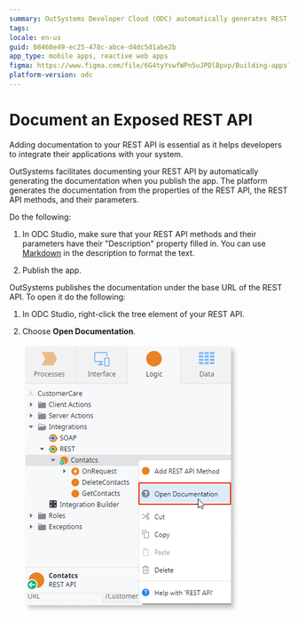 ```yaml
---
summary: OutSystems Developer Cloud (ODC) automatically generates REST API documentation from method properties and descriptions upon app publication.
tags:
locale: en-us
guid: 08460e49-ec25-478c-abce-d4dc5d1abe2b
app_type: mobile apps, reactive web apps
figma: https://www.figma.com/file/6G4tyYswfWPn5uJPDlBpvp/Building-apps?type=design&node-id=3213%3A21228&t=ZwHw8hXeFhwYsO5V-1
platform-version: odc
---
```

# Document an Exposed REST API

Adding documentation to your REST API is essential as it helps developers to integrate their applications with your system.

OutSystems facilitates documenting your REST API by automatically generating the documentation when you publish the app. The platform generates the documentation from the properties of the REST API, the REST API methods, and their parameters.

Do the following:

1. In ODC Studio, make sure that your REST API methods and their parameters have their "Description" property filled in. You can use [Markdown](http://daringfireball.net/projects/markdown/syntax) in the description to format the text.

1. Publish the app.

OutSystems publishes the documentation under the base URL of the REST API. To open it do the following:

1. In ODC Studio, right-click the tree element of your REST API.

1. Choose **Open Documentation**.

    ![Screenshot showing how to open REST API documentation in ODC Studio](images/ss-rest-open-documentation.png "Open REST API Documentation")
